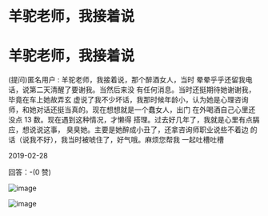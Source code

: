 # 羊驼老师，我接着说

# 羊驼老师，我接着说

(提问)匿名用户 : 羊驼老师，我接着说，那个醉酒女人，当时 晕晕乎乎还留我电话，说第二天清醒了要谢我。当然后来没 有任何消息。当时还挺期待她谢谢我，毕竟在车上她故弄玄 虚说了我不少坏话，我那时候年龄小，认为她是心理咨询 师，和她对话还挺当真的。现在想想就是一个蠢女人，出门 在外喝酒自己心里还没点 13 数。现在遇到这种情况，才懒得 搭理。过去好几年了，我就是心里有点膈应，想说说这事， 臭臭她。主要是她醉成小丑了，还拿咨询师职业说些不着边 的话（说我不好），我当时被唬住了，好气哦。麻烦您帮我 一起吐槽吐槽

2019-02-28

回答：-(0 赞)

![image](img/Image_243.png)

![image](img/Image_244.png)
